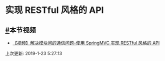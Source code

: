 # 实现 RESTful 风格的 API

## [#](https://funtl.com/zh/apache-http-client/实现-RESTful-风格的-API.html#本节视频)本节视频

- [【视频】解决模块间的通信问题-使用 SpringMVC 实现 RESTful 风格的 API](https://www.bilibili.com/video/av26109258/)

上次更新: 2019-1-23 5:27:13